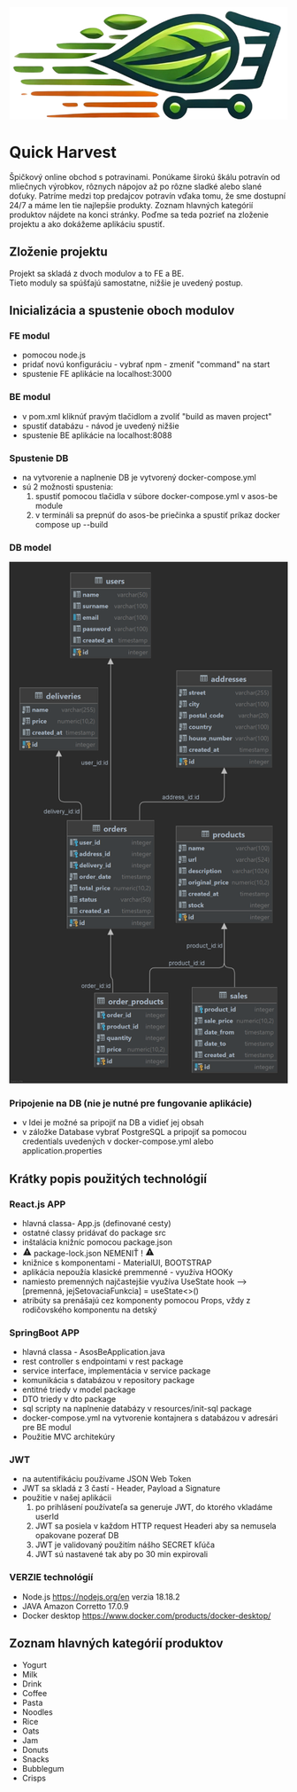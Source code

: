 <p align="center">
    <img src="asos-fe/src/llgo.png" alt="Quick Harvest">
</p>

# Quick Harvest

Špičkový online obchod s potravinami. Ponúkame širokú škálu potravín od mliečnych výrobkov, rôznych nápojov až 
po rôzne sladké alebo slané doťuky. Patríme medzi top predajcov potravín vďaka tomu, že sme dostupní 24/7 a máme 
len tie najlepšie produkty. Zoznam hlavných kategórií produktov nájdete na konci stránky. Poďme sa teda pozrieť na 
zloženie projektu a ako dokážeme aplikáciu spustiť.

## Zloženie projektu

Projekt sa skladá z dvoch modulov a to FE a BE.  
Tieto moduly sa spúšťajú samostatne, nižšie je uvedený postup. 

## Inicializácia a spustenie oboch modulov

### FE modul
- pomocou node.js
- pridať novú konfiguráciu - vybrať npm - zmeniť "command" na start
- spustenie FE aplikácie na localhost:3000

### BE modul
- v pom.xml kliknúť pravým tlačidlom a zvoliť "build as maven project"
- spustiť databázu - návod je uvedený nižšie
- spustenie BE aplikácie na localhost:8088

### Spustenie DB
- na vytvorenie a naplnenie DB je vytvorený docker-compose.yml
- sú 2 možnosti spustenia:
  1. spustiť pomocou tlačidla v súbore docker-compose.yml v asos-be module
  2. v termináli sa prepnúť do asos-be priečinka a spustiť príkaz docker compose up --build

### DB model
![DB model](asos-be/src/main/java/com/example/asosbe/asos.png)

### Pripojenie na DB (nie je nutné pre fungovanie aplikácie)
- v Idei je možné sa pripojiť na DB a vidieť jej obsah
- v záložke Database vybrať PostgreSQL a pripojiť sa pomocou credentials uvedených v docker-compose.yml 
alebo application.properties

## Krátky popis použitých technológií

### React.js APP
- hlavná classa- App.js (definované cesty)
- ostatné classy pridávať do package src
- inštalácia knižníc pomocou package.json
- <svg xmlns="http://www.w3.org/2000/svg" width="1.2em" height="1.2em" viewBox="0 0 512 512"><path d="M32 464h448L256 48 32 464zm248-64h-48v-48h48v48zm0-80h-48v-96h48v96z" fill="currentColor"/></svg> package-lock.json NEMENIŤ ! <svg xmlns="http://www.w3.org/2000/svg" width="1.2em" height="1.2em" viewBox="0 0 512 512"><path d="M32 464h448L256 48 32 464zm248-64h-48v-48h48v48zm0-80h-48v-96h48v96z" fill="currentColor"/></svg>
- knižnice s komponentami - MaterialUI, BOOTSTRAP
- aplikácia nepoužía klasické premmenné - využíva HOOKy
- namiesto premenných najčastejšie využíva UseState hook --> [premenná, jejSetovaciaFunkcia] = useState<>()
- atribúty sa prenášajú cez komponenty pomocou Props, vždy z rodičovského komponentu na detský

### SpringBoot APP
- hlavná classa - AsosBeApplication.java
- rest controller s endpointami v rest package
- service interface, implementácia v service package
- komunikácia s databázou v repository package
- entitné triedy v model package
- DTO triedy v dto package
- sql scripty na naplnenie databázy v resources/init-sql package
- docker-compose.yml na vytvorenie kontajnera s databázou v adresári pre BE modul
- Použitie MVC architekúry

### JWT
- na autentifikáciu používame JSON Web Token
- JWT sa skladá z 3 častí - Header, Payload a Signature
- použitie v našej aplikácii
  1. po prihlásení používateľa sa generuje JWT, do ktorého vkladáme userId
  2. JWT sa posiela v každom HTTP request Headeri aby sa nemusela opakovane pozerať DB
  3. JWT je validovaný použitím nášho SECRET kľúča
  4. JWT sú nastavené tak aby po 30 min expirovali

### VERZIE technológií
- Node.js https://nodejs.org/en verzia 18.18.2
- JAVA  Amazon Corretto 17.0.9
- Docker desktop https://www.docker.com/products/docker-desktop/

## Zoznam hlavných kategórií produktov
- Yogurt
- Milk
- Drink
- Coffee
- Pasta
- Noodles
- Rice
- Oats
- Jam
- Donuts
- Snacks
- Bubblegum
- Crisps
